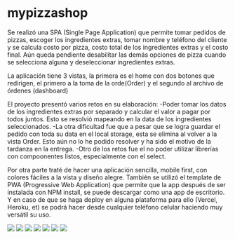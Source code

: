 # mypizzashop

Se realizó una SPA (Single Page Application) que permite tomar pedidos de pizzas, escoger los ingredientes extras, tomar nombre y teléfono del cliente y se calcula costo por pizza, costo total de los ingredientes extras y el costo final. Aún queda pendiente desabilitar las demás opciones de pizza cuando se selecciona alguna y deseleccionar ingredientes extras.

La aplicación tiene 3 vistas, la primera es el home con dos botones que redirigen, el primero a la toma de la orde(Order) y el segundo al archivo de órdenes (dashboard)

El proyecto presentó varios retos en su elaboración:
-Poder tomar los datos de los ingredientes extras por separado y calcular el valor a pagar por todos juntos. Esto se resolvió mapeando en la data de los ingredientes seleccionados.
-La otra dificultad fue que a pesar que se logra guardar el pedido con toda su data en el local storage, esta se elimina al volver a la vista Order. Esto aún no lo he podido resolver y ha sido el motivo de la tardanza en la entrega.
-Otro de los retos fue el no poder utilizar librerías con compoonentes listos, especialmente con el select.

Por otra parte traté de hacer una aplicación sencilla, mobile first, con colores fáciles a la vista y diseño alegre.
También se utilizó el template de PWA (Progressive Web Application) que permite que la app después de ser instalada con NPM install, se puede descargar como una app de escritorio. Y en caso de que se haga deploy en alguna plataforma para ello (Vercel, Heroku, et) se podrá hacer desde cualquier teléfono celular haciendo muy versátil su uso.

<img src="https://github.com/danif70/mypizzashop/blob/main/images-readme/mypizzaapp1.jpg">

<img src="https://github.com/danif70/mypizzashop/blob/main/images-readme/mypizzaapp2.jpg">

<img src="https://github.com/danif70/mypizzashop/blob/main/images-readme/mypizzaapp3.jpg">

<img src="https://github.com/danif70/mypizzashop/blob/main/images-readme/mypizzaapp4.jpg">

<img src="https://github.com/danif70/mypizzashop/blob/main/images-readme/mypizzaapp5.jpg">

<img src="https://github.com/danif70/mypizzashop/blob/main/images-readme/mypizzaapp6.png">

<img src="https://github.com/danif70/mypizzashop/blob/main/images-readme/mypizzaapp7.png">
